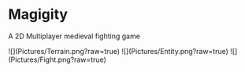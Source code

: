 # Magigity  
A 2D Multiplayer medieval fighting game  
<div> </div>
![](Pictures/Terrain.png?raw=true)  
![](Pictures/Entity.png?raw=true)  
![](Pictures/Fight.png?raw=true)  
